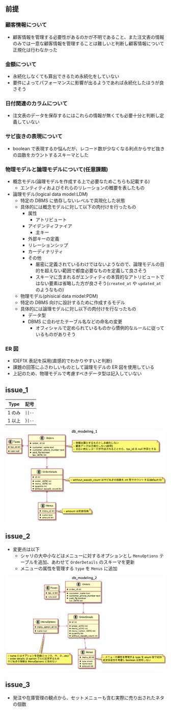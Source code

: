 ## 前提

### 顧客情報について

- 顧客情報を管理する必要性があるのかが不明であること、また注文表の情報のみでは一意な顧客情報を管理することは難しいと判断し顧客情報について正規化は行わなかった

### 金額について

- 永続化しなくても算出できるため永続化をしていない
- 要件によってパフォーマンスに影響が出るようであれば永続化したほうが良さそう

### 日付関連のカラムについて

- 注文表のデータを保存するにはこれらの情報が無くても必要十分と判断し定義していない

### サビ抜きの表現について

- boolean で表現するか悩んだが、レコード数が少なくなる利点からサビ抜きの皿数をカウントするスキーマとした

### 物理モデルと論理モデルについて(任意課題)
- 概念モデル(論理モデルを作成する上で必要なためこちらも記載する)
  - エンティティおよびそれらのリレーションの概要を表したもの
- 論理モデル(logical data model:LDM)
  - 特定の DBMS に依存しないレベルで具現化した状態
  - 具体的には概念モデルに対して以下の肉付けを行ったもの
    - 属性
      - アトリビュート
    - アイデンティファイア
      - 主キー
    - 外部キーの定義
    - リレーションシップ
    - カーディナリティ
    - その他
      - 厳密に定義されているわけではないようなので、論理モデルの目的を超えない範囲で都度必要なものを定義して良さそう
      - スキーマに含まれるがエンティティの本質的なアトリビュートではない要素は省略した方が良さそう(`created_at` や `updated_at` のようなもの)
  - 物理モデル(phisical data model:PDM)
  - 特定の DBMS 向けに設計するために作成するモデル
  - 具体的には論理モデルに対し以下の肉付けを行なったもの
    - データ型
    - DBMS に合わせたテーブル名などの命名の変更
      - オフィシャルで定められているものから慣例的なルールに従っているものがありそう

### ER 図

- IDEF1X 表記を採用(直感的でわかりやすいと判断)
- 課題の回答にふさわしいものとして論理モデルの ER 図を使用している
- 上記のため、物理モデルで考慮すべきデータ型は記入していない

## issue_1

| Type   | 記号     |
| ------ | -------- |
| 1 のみ | `\|\|--` |
| 1 以上 | `}\|--`  |

![ERD](issues_1/db_modeling_1.png)

## issue_2

- 変更点は以下
  - シャリの大中小などはメニューに対するオプションとし `MenuOptions` テーブルを追加、あわせて `OrderDetails` のスキーマを更新
  - メニューの属性を管理する `type` を `Menus` に追加

![ERD](issues_2/db_modeling_2.png)

## issue_3

- 発注や在庫管理の観点から、セットメニューも含む実際に売り出されたネタの個数

